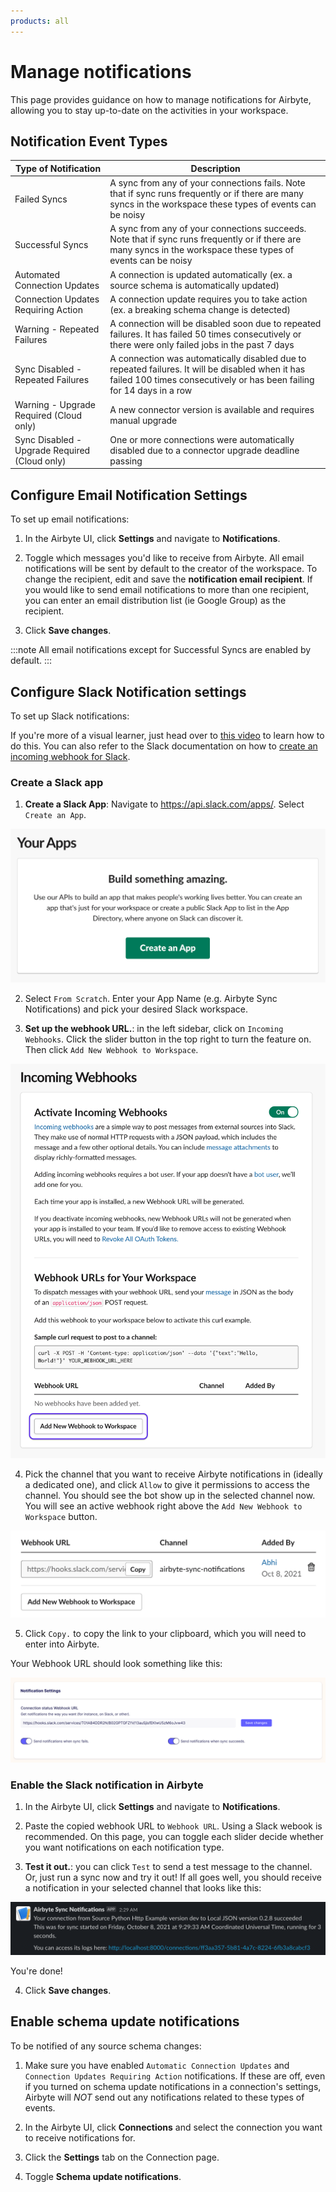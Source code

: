 ```yaml
---
products: all
---
```


# Manage notifications

This page provides guidance on how to manage notifications for Airbyte, allowing you to stay up-to-date on the activities in your workspace. 

## Notification Event Types

| Type of Notification   | Description                                                                                                         |
|------------------------|---------------------------------------------------------------------------------------------------------------------|
| Failed Syncs                          | A sync from any of your connections fails. Note that if sync runs frequently or if there are many syncs in the workspace these types of events can be noisy            |
| Successful Syncs                      | A sync from any of your connections succeeds. Note that if sync runs frequently or if there are many syncs in the workspace these types of events can be noisy
| Automated Connection Updates          | A connection is updated automatically (ex. a source schema is automatically updated)              |
| Connection Updates Requiring Action   | A connection update requires you to take action (ex. a breaking schema change is detected)                |
| Warning - Repeated Failures                 | A connection will be disabled soon due to repeated failures. It has failed 50 times consecutively or there were only failed jobs in the past 7 days               |
| Sync Disabled - Repeated Failures                         | A connection was automatically disabled due to repeated failures. It will be disabled when it has failed 100 times consecutively or has been failing for 14 days in a row               |
| Warning - Upgrade Required (Cloud only)                         |       A new connector version is available and requires manual upgrade       |
| Sync Disabled - Upgrade Required (Cloud only)                         |   One or more connections were automatically disabled due to a connector upgrade deadline passing

## Configure Email Notification Settings

<AppliesTo cloud />

To set up email notifications:

1. In the Airbyte UI, click **Settings** and navigate to **Notifications**.

2. Toggle which messages you'd like to receive from Airbyte. All email notifications will be sent by default to the creator of the workspace. To change the recipient, edit and save the **notification email recipient**. If you would like to send email notifications to more than one recipient, you can enter an email distribution list (ie Google Group) as the recipient.

3. Click **Save changes**.

:::note
All email notifications except for Successful Syncs are enabled by default. 
:::

## Configure Slack Notification settings

To set up Slack notifications:

If you're more of a visual learner, just head over to [this video](https://www.youtube.com/watch?v=NjYm8F-KiFc&ab_channel=Airbyte) to learn how to do this. You can also refer to the Slack documentation on how to [create an incoming webhook for Slack](https://api.slack.com/messaging/webhooks).

### Create a Slack app

1. **Create a Slack App**: Navigate to https://api.slack.com/apps/. Select `Create an App`. 

![](../../.gitbook/assets/notifications_create_slack_app.png)   

2. Select `From Scratch`. Enter your App Name (e.g. Airbyte Sync Notifications) and pick your desired Slack workspace. 

3. **Set up the webhook URL.**: in the left sidebar, click on `Incoming Webhooks`.  Click the slider button in the top right to turn the feature on. Then click `Add New Webhook to Workspace`.

![](../../.gitbook/assets/notifications_add_new_webhook.png)

4. Pick the channel that you want to receive Airbyte notifications in (ideally a dedicated one), and click `Allow` to give it permissions to access the channel. You should see the bot show up in the selected channel now. You will see an active webhook right above the `Add New Webhook to Workspace` button.

![](../../.gitbook/assets/notifications_webhook_url.png) 

5. Click `Copy.` to copy the link to your clipboard, which you will need to enter into Airbyte.

Your Webhook URL should look something like this:

![](../../.gitbook/assets/notifications_airbyte_notification_settings.png)


### Enable the Slack notification in Airbyte

1. In the Airbyte UI, click **Settings** and navigate to **Notifications**.

2. Paste the copied webhook URL to `Webhook URL`. Using a Slack webook is recommended. On this page, you can toggle each slider decide whether you want notifications on each notification type. 

3. **Test it out.**: you can click `Test` to send a test message to the channel. Or, just run a sync now and try it out! If all goes well, you should receive a notification in your selected channel that looks like this:

![](../../.gitbook/assets/notifications_slack_message.png)

You're done!

4. Click **Save changes**.

## Enable schema update notifications

To be notified of any source schema changes: 
1. Make sure you have enabled `Automatic Connection Updates` and `Connection Updates Requiring Action` notifications. If these are off, even if you turned on schema update notifications in a connection's settings, Airbyte will *NOT* send out any notifications related to these types of events.

2. In the Airbyte UI, click **Connections** and select the connection you want to receive notifications for.

3. Click the **Settings** tab on the Connection page.

4. Toggle **Schema update notifications**.
